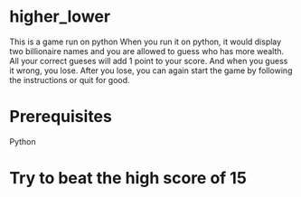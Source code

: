 # higher_lower
This is a game run on python
When you run it on python, it would display two billionaire names and you are allowed to guess who has more wealth.
All your correct gueses will add 1 point to your score.
And when you guess it wrong, you lose.
After you lose, you can again start the game by following the instructions or quit for good.
# Prerequisites
Python
# Try to beat the high score of 15
